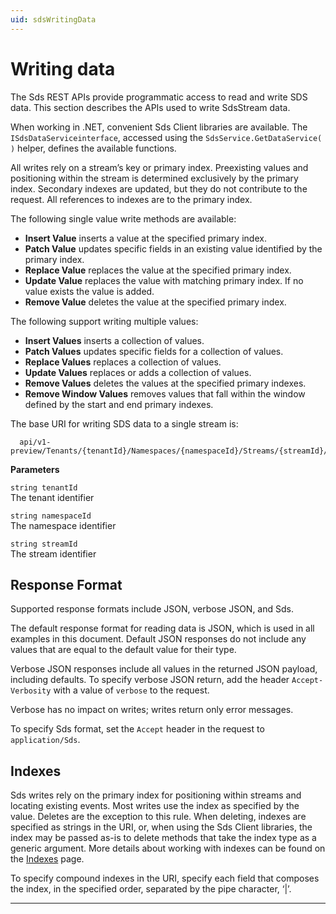 ```yaml
---
uid: sdsWritingData
---
```


Writing data
============

The Sds REST APIs provide programmatic access to read and write SDS data. This section describes 
the APIs used to write SdsStream data.

When working in .NET, convenient Sds Client libraries are available. The ``ISdsDataServiceinterface``, accessed using the
``SdsService.GetDataService( )`` helper, defines the available functions.

All writes rely on a stream’s key or primary index. Preexisting values and positioning within the stream 
is determined exclusively by the primary index. Secondary indexes are updated, but they do not contribute 
to the request. All references to indexes are to the primary index.

The following single value write methods are available:

* **Insert Value** inserts a value at the specified primary index. 
* **Patch Value** updates specific fields in an existing value identified by the primary index.
* **Replace Value** replaces the value at the specified primary index.
* **Update Value** replaces the value with matching primary index. If no value exists the value is added.
* **Remove Value** deletes the value at the specified primary index.


The following support writing multiple values:

* **Insert Values** inserts a collection of values.
* **Patch Values** updates specific fields for a collection of values.
* **Replace Values** replaces a collection of values.
* **Update Values** replaces or adds a collection of values.
* **Remove Values** deletes the values at the specified primary indexes.
* **Remove Window Values** removes values that fall within the window defined by the start and end primary indexes.


The base URI for writing SDS data to a single stream is:

      api/v1-preview/Tenants/{tenantId}/Namespaces/{namespaceId}/Streams/{streamId}/Data  
      
**Parameters**

``string tenantId``  
  The tenant identifier  
  
``string namespaceId``  
  The namespace identifier  
  
``string streamId``  
  The stream identifier  


Response Format
---------------

Supported response formats include JSON, verbose JSON, and Sds. 

The default response format for reading data is JSON, which is used in all examples in this document. 
Default JSON responses do not include any values that are equal to the default value for their type.

Verbose JSON responses include all values in the returned JSON payload, including defaults.
To specify verbose JSON return, add the header ``Accept-Verbosity`` with a value of ``verbose`` to the request. 

Verbose has no impact on writes; writes return only error messages.

To specify Sds format, set the ``Accept`` header in the request to ``application/Sds``.

Indexes
-------

Sds writes rely on the primary index for positioning within streams and locating existing events. 
Most writes use the index as specified by the value. Deletes are the exception to this rule. When deleting, 
indexes are specified as strings in the URI, or, when using the Sds Client libraries, the index may be 
passed as-is to delete methods that take the index type as a generic argument. More details about working 
with indexes can be found on the [Indexes](xref:sdsIndexes) page. 

To specify compound indexes in the URI, specify each field that composes the index, in the specified order, 
separated by the pipe character, ‘|’.

***********************

